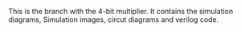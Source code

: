 This is the branch with the 4-bit multiplier.
It contains the simulation diagrams, Simulation images, circut diagrams and verilog code.